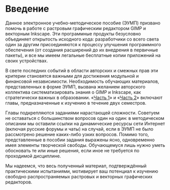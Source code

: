 # Введение

Данное электронное учебно-методическое пособие (ЭУМП) призвано помочь в работе с растровым графическим редактором GIMP и векторным Inkscape. Эти программные продукты безусловно объединяет открытость исходного кода: разработчики со всего света один за другим присоединяются к процессу улучшения программного обеспечения (от создания расширений до их внедрения в первичные пакеты), и все мы имеем легальные бесплатные копии приложений на своих устройствах.

В свете последних событий в области авторских и смежных прав эти критерии становятся важными для достижения модульной и финансовой независимости. Необходимость обучающих материалов, представленных в форме ЭУМП, вызвана желанием авторского коллектива систематизировать знания о GIMP и Inkscape, как стратегически важных в образовании. «[Часть 1](gimp/1.md)» и «[Часть 2](inkscape/1.md)» включают главы, предназначенные к изучению в течение двух семестров.

Главы подкрепляются заданиями нарастающей сложности. Советуем не оставаться с большинством вопросов один на один: в методическом описании мы оставили ссылки на динамические ресурсы сети Интернет (включая русские форумы и чаты) на случай, если в ЭУМП не было рассмотрено решение каких-либо узких вопросов. Помимо того, представленные в пособии задания выражены ясно, одновременно имея элементы творческой свободы. Обучающемуся лишь нужно уметь обосновать те или иные решения, если иное не требуется по проходимой дисциплине.

Мы надеемся, что весь полученный материал, подтверждённый практическими испытаниями, мотивирует ваш потенциал к изучению свободно распространяемых растровых и векторных графических редакторов.